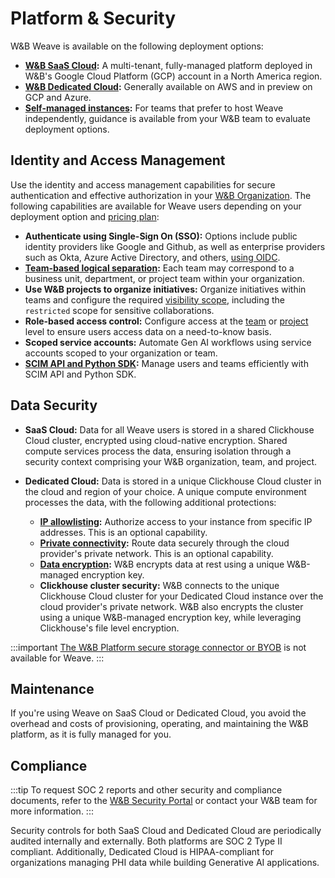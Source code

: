 # Platform & Security

W&B Weave is available on the following deployment options:

- **[W&B SaaS Cloud](https://docs.wandb.ai/guides/hosting/hosting-options/saas_cloud):** A multi-tenant, fully-managed platform deployed in W&B's Google Cloud Platform (GCP) account in a North America region.
- **[W&B Dedicated Cloud](https://docs.wandb.ai/guides/hosting/hosting-options/dedicated_cloud):** Generally available on AWS and in preview on GCP and Azure. 
- **[Self-managed instances](./weave-self-managed.md):** For teams that prefer to host Weave independently, guidance is available from your W&B team to evaluate deployment options.

## Identity and Access Management

Use the identity and access management capabilities for secure authentication and effective authorization in your [W&B Organization](https://docs.wandb.ai/guides/hosting/iam/org_team_struct#organization). The following capabilities are available for Weave users depending on your deployment option and [pricing plan](https://wandb.ai/site/pricing/):

- **Authenticate using Single-Sign On (SSO):** Options include public identity providers like Google and Github, as well as enterprise providers such as Okta, Azure Active Directory, and others, [using OIDC](https://docs.wandb.ai/guides/technical-faq/general#does-wb-support-sso-for-saas).
- **[Team-based logical separation](https://docs.wandb.ai/guides/models/app/settings-page/teams/):** Each team may correspond to a business unit, department, or project team within your organization.
- **Use W&B projects to organize initiatives:** Organize initiatives within teams and configure the required [visibility scope](https://docs.wandb.ai/guides/hosting/restricted-projects), including the `restricted` scope for sensitive collaborations.
- **Role-based access control:** Configure access at the [team](https://docs.wandb.ai/guides/hosting/iam/manage-organization#assign-or-update-a-team-members-role) or [project](https://docs.wandb.ai/guides/hosting/iam/restricted-projects#project-level-roles) level to ensure users access data on a need-to-know basis.
- **Scoped service accounts:** Automate Gen AI workflows using service accounts scoped to your organization or team.
- **[SCIM API and Python SDK](https://docs.wandb.ai/guides/hosting/iam/automate_iam):** Manage users and teams efficiently with SCIM API and Python SDK.

## Data Security

- **SaaS Cloud:** Data for all Weave users is stored in a shared Clickhouse Cloud cluster, encrypted using cloud-native encryption. Shared compute services process the data, ensuring isolation through a security context comprising your W&B organization, team, and project.

- **Dedicated Cloud:** Data is stored in a unique Clickhouse Cloud cluster in the cloud and region of your choice. A unique compute environment processes the data, with the following additional protections:
  - **[IP allowlisting](https://docs.wandb.ai/guides/hosting/data-security/ip-allowlisting):** Authorize access to your instance from specific IP addresses. This is an optional capability.
  - **[Private connectivity](https://docs.wandb.ai/guides/hosting/data-security/private-connectivity):** Route data securely through the cloud provider's private network. This is an optional capability.
  - **[Data encryption](https://docs.wandb.ai/guides/hosting/data-security/data-encryption):** W&B encrypts data at rest using a unique W&B-managed encryption key.
  - **Clickhouse cluster security:** W&B connects to the unique Clickhouse Cloud cluster for your Dedicated Cloud instance over the cloud provider's private network. W&B also encrypts the cluster using a unique W&B-managed encryption key, while leveraging Clickhouse's file level encryption.

:::important
[The W&B Platform secure storage connector or BYOB](https://docs.wandb.ai/guides/hosting/data-security/secure-storage-connector) is not available for Weave.
:::

## Maintenance 

If you're using Weave on SaaS Cloud or Dedicated Cloud, you avoid the overhead and costs of provisioning, operating, and maintaining the W&B platform, as it is fully managed for you.

## Compliance

:::tip
To request SOC 2 reports and other security and compliance documents, refer to the [W&B Security Portal](https://security.wandb.ai/) or contact your W&B team for more information.
:::

Security controls for both SaaS Cloud and Dedicated Cloud are periodically audited internally and externally. Both platforms are SOC 2 Type II compliant. Additionally, Dedicated Cloud is HIPAA-compliant for organizations managing PHI data while building Generative AI applications.
